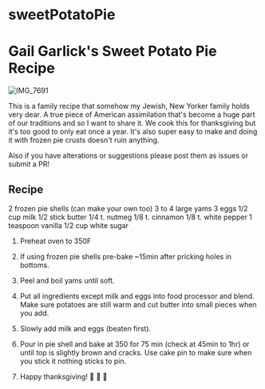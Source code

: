 # sweetPotatoPie


# Gail Garlick's Sweet Potato Pie Recipe

![IMG_7691](https://github.com/user-attachments/assets/fb8459ea-b1d1-4801-94a1-53b35e47374b)

This is a family recipe that somehow my Jewish, New Yorker family holds very dear. A true piece of American assimilation that's become a huge part of our traditions and so I want to share it. We cook this for thanksgiving but it's too good to only eat once a year. It's also super easy to make and doing it with frozen pie crusts doesn't ruin anything. 

Also if you have alterations or suggestions please post them as issues or submit a PR!

## Recipe 

2 frozen pie shells (can make your own too)
3 to 4 large yams
3 eggs
1/2 cup milk
1/2 stick butter
1/4 t. nutmeg
1/8 t. cinnamon
1/8 t. white pepper
1 teaspoon vanilla
1/2 cup white sugar

1. Preheat oven to 350F

2. If using frozen pie shells pre-bake ~15min after pricking holes in bottoms.

3. Peel and boil yams until soft. 

4. Put all ingredients except milk and eggs into food processor and blend. Make sure potatoes are still warm and cut butter into small pieces when you add. 

5. Slowly add milk and eggs (beaten first). 

6. Pour in pie shell and bake at 350 for 75 min (check at 45min to 1hr)  or until top is slightly brown and cracks. Use cake pin to make sure when you stick it nothing sticks to pin.

7. Happy thanksgiving! 🦃 🦃 🦃

